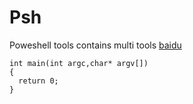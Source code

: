 # Psh
Poweshell tools contains multi tools
[baidu](https://www.baidu.com)
```
int main(int argc,char* argv[])
{
  return 0;
}
```

